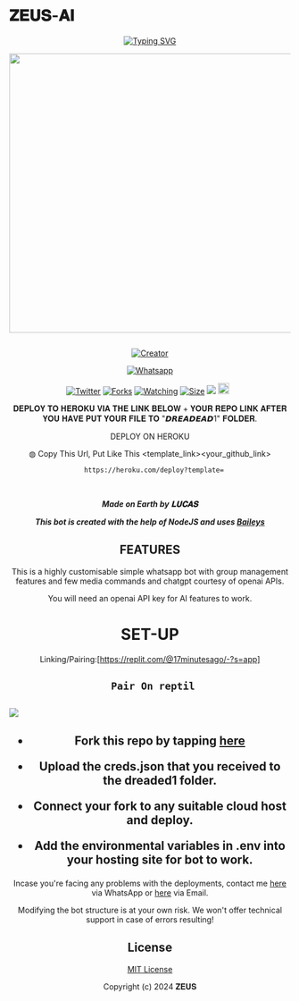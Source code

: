 # 𝐙𝐄𝐔𝐒-𝐀𝐈
<div align="center">
<a href="https://git.io/typing-svg"><img src="https://readme-typing-svg.demolab.com?font=Black+Ops+One&size=50&pause=1000&color=1BAFBAFF&center=true&width=910&height=100&lines=𝐙𝐄𝐔𝐒-𝐀𝐈;WHATSAPP+BOT;CREATED+BY+𝐋𝐔𝐂𝐀𝐒" alt="Typing SVG" /></a>
  </p>
  
<p align="center">
<img src="https://telegra.ph/file/0ab16197e4c2cfbc25356.jpg" width="650" height="500"/>
</p>
<p align="center">
  <a href="#"><img src="http://readme-typing-svg.herokuapp.com?color=d1fa02&center=true&vCenter=true&multiline=false&lines=ZEUS+WHATSAPP+BOT" alt="">
</p>
<p align="center">
<a href="#"><img title="Creator" src="https://img.shields.io/badge/Creator-LUCAS_ZEUS-red.svg?style=for-the-badge&logo=github"></a>
</p>
<p align="center">
<a href="'https://wa.me/+254741188211yoh+𝐙𝐞𝐮𝐬 +nishow+venye+nitadeploy+classic-ai'"><img title="Whatsapp" src="'https://wa.me/254741188211yoh+𝐙𝐞𝐮𝐬 +nishow+venye+nitadeploy+classic'?color=green&style=flat-square"></a>
  
<a href="https://wa.me/254703542294yohyoh+𝑪⃪𝒍⃪𝒂⃪𝒔⃪𝒔⃪𝒊⃪𝒄⃪⸼"><img title="Twitter" src="https://x.com/NSirm5?s=09?color=black&style=flat-square"></a>
<a href="https://github.com/Samue-l1/Black-Mamba-Ai/network/members"><img title="Forks" src="https://img.shields.io/github/for/Samue-l1/Black-Mamba-Ai?color=yellow&style=flat-square"></a>
<a href="https://github.com/Samue-l1/Black-Mamba-Ai/watchers"><img title="Watching" src="https://img.shields.io/github/watchers/drexmose/drex-ai?label=Watchers&color=red&style=flat-square"></a>
<a href="https://github.com/Samue-l1/Black-Mamba-Ai/"><img title="Size" src="https://img.shields.io/github/repo-size/AlipBot/Api-Alpis?style=flat-square&color=darkred"></a>
<a href="https://hits.seeyoufarm.com"><img src="https://hits.seeyoufarm.com/api/count/incr/badge.svg?url=https://github.com/Samue-l1/Black-Mamba-Ai/%2Fhit-counter&count_bg=%2379C83D&title_bg=%23555555&icon=probot.svg&icon_color=%2304FF00&title=hits&edge_flat=false"/></a>
<a href="https://github.com/Samue-l1/Black-Mamba-Ai/graphs/commit-activity"><img height="20" src="https://img.shields.io/badge/Maintained-No-red.svg"></a>&nbsp;&nbsp;
</p>
 
 𝐃𝐄𝐏𝐋𝐎𝐘 𝐓𝐎 𝐇𝐄𝐑𝐎𝐊𝐔 𝐕𝐈𝐀 𝐓𝐇𝐄 𝐋𝐈𝐍𝐊 𝐁𝐄𝐋𝐎𝐖 + 𝐘𝐎𝐔𝐑 𝐑𝐄𝐏𝐎 𝐋𝐈𝐍𝐊 𝐀𝐅𝐓𝐄𝐑 𝐘𝐎𝐔 𝐇𝐀𝐕𝐄 𝐏𝐔𝐓 𝐘𝐎𝐔𝐑 𝐅𝐈𝐋𝐄 𝐓𝐎 "𝘿𝙍𝙀𝘼𝘿𝙀𝘼𝘿1" 𝐅𝐎𝐋𝐃𝐄𝐑.

DEPLOY ON HEROKU<br>

◍ Copy This Url, Put Like This <template_link><your_github_link>

      https://heroku.com/deploy?template=

  <br>
  

***Made on Earth by 𝐋𝐔𝐂𝐀𝐒***


***This bot is created with the help of NodeJS and uses [Baileys](https://github.com/adiwajshing/Baileys)***

## FEATURES
This is a highly customisable simple whatsapp bot with group management features and few media commands and chatgpt courtesy of openai APIs.

You will need an openai API key for AI features to work.

# SET-UP

Linking/Pairing:[https://replit.com/@17minutesago/-?s=app]


## ` Pair On reptil`
<h2 align="left">  <a href="[https://replit.com/@17minutesago/-?s=app](https://replit.com/@17minutesago/-?s=app)"><img src="https://repl.it/badge/github/quiec/whatsasena" /> 
</a>
</h2>



    
<h2 align="center">   



    
<h2 align="center">   

- Fork this repo by tapping  [here](https://github.com/Samue-l1/Black-Mamba-Ai/fork)


- Upload the creds.json that you received to the dreaded1 folder.

- Connect your fork to any suitable cloud host and deploy.

- Add the environmental variables in .env into your hosting site for bot to work.
</h2>
 
     

    
 



Incase you're facing any problems with the deployments, contact me  [here](https://wa.me/263785189764) via WhatsApp or [here](17minutesago@gmail.com) via Email.

Modifying the bot structure is at your own risk. We won't offer technical support in case of errors resulting!


## License

[MIT License](https://github.com/Samue-l1/Black-Mamba-Ai/blob/main/LICENSE)

Copyright (c) 2024  𝐙𝐄𝐔𝐒

